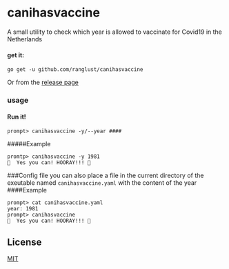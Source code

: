 # canihasvaccine
A small utility to check which year is allowed to vaccinate for Covid19 in the Netherlands

#### get it:
```
go get -u github.com/ranglust/canihasvaccine
```
Or from the [release page](https://github.com/ranglust/canihasvaccine/releases)

### usage
#### Run it!
```shell
prompt> canihasvaccine -y/--year ####
```

#####Example
```shell
promtp> canihasvaccine -y 1981
💉  Yes you can! HOORAY!!! 💉
```

###Config file
you can also place a file in the current directory of the exeutable
named `canihasvaccine.yaml` with the content of the year
####Example
```shell
prompt> cat canihasvaccine.yaml
year: 1981
prompt> canihasvaccine                   
💉  Yes you can! HOORAY!!! 💉
```

## License
[MIT](https://github.com/ranglust/canihasvaccine/blob/main/LICENSE)